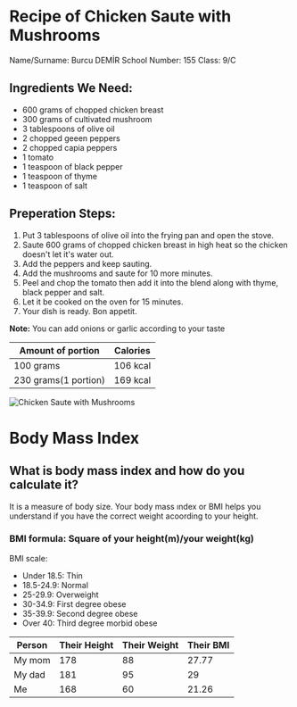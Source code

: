 # Recipe of Chicken Saute with Mushrooms
 Name/Surname: Burcu DEMİR
 School Number: 155
 Class: 9/C


## Ingredients We Need:
+ 600 grams of chopped chicken breast
+ 300 grams of cultivated mushroom
+ 3 tablespoons of olive oil
+ 2 chopped geeen peppers
+ 2 chopped capia peppers
+ 1 tomato
+ 1 teaspoon of black pepper
+ 1 teaspoon of thyme
+ 1 teaspoon of salt

## Preperation Steps:
 1. Put 3 tablespoons of olive oil into the frying pan and open the stove.
 2. Saute 600 grams of chopped chicken breast in high heat so the chicken doesn't let it's water out.
 3. Add the peppers and keep sauting.
 4. Add the mushrooms and saute for 10 more minutes.
 5. Peel and chop the tomato then add it into the blend along with thyme, black pepper and salt.
 6. Let it be cooked on the oven for 15 minutes.
 7. Your dish is ready. Bon appetit.

 **Note:** You can add onions or garlic according to your taste
 
 | Amount of portion | Calories|
 | ----------------- | ------- |
 | 100 grams | 106 kcal |
 | 230 grams(1 portion) | 169 kcal |
 
 
 ![Chicken Saute with Mushrooms](https://images.app.goo.gl/YH7VrmL8JMui6Cwh8)
 
 # Body Mass Index
 
 ## What is body mass index and how do you calculate it?
 It is a measure of body size. Your body mass ındex or BMI helps you understand if you have the correct weight acoording to your height. 
 ### BMI formula: Square of your height(m)/your weight(kg)
 BMI scale: 
 + Under 18.5: Thin
 + 18.5-24.9: Normal
 + 25-29.9: Overweight
 + 30-34.9: First degree obese
 + 35-39.9: Second degree obese
 + Over 40: Third degree morbid obese
 
 | Person | Their Height | Their Weight | Their BMI |
 | ------ | ------------ | ------------ | --------- |
 | My mom| 178 | 88 | 27.77 |
 | My dad | 181 | 95 | 29 |
 | Me | 168 | 60| 21.26 |
 
 

 
 
